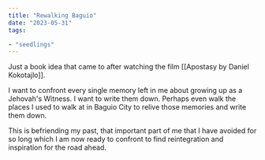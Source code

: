 ```yaml
---
title: "Rewalking Baguio"
date: "2023-05-31"
tags:

- "seedlings"
---
```


Just a book idea that came to after watching the film [[Apostasy by Daniel Kokotajlo]].

I want to confront every single memory left in me about growing up as a Jehovah's Witness. I want to write them down. Perhaps even walk the places I used to walk at in Baguio City to relive those memories and write them down.

This is befriending my past, that important part of me that I have avoided for so long which I am now ready to confront to find reintegration and inspiration for the road ahead.